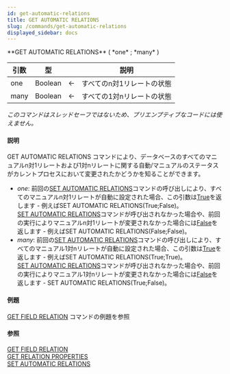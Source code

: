 ```yaml
---
id: get-automatic-relations
title: GET AUTOMATIC RELATIONS
slug: /commands/get-automatic-relations
displayed_sidebar: docs
---
```


<!--REF #_command_.GET AUTOMATIC RELATIONS.Syntax-->**GET AUTOMATIC RELATIONS** ( *one* ; *many* )<!-- END REF-->
<!--REF #_command_.GET AUTOMATIC RELATIONS.Params-->
| 引数 | 型 |  | 説明 |
| --- | --- | --- | --- |
| one | Boolean | &#8592; | すべてのn対1リレートの状態 |
| many | Boolean | &#8592; | すべての1対nリレートの状態 |

<!-- END REF-->

*このコマンドはスレッドセーフではないため、プリエンプティブなコードには使えません。*


#### 説明 

<!--REF #_command_.GET AUTOMATIC RELATIONS.Summary-->GET AUTOMATIC RELATIONS コマンドにより、データベースのすべてのマニュアルn対1リレートおよび1対nリレートに関する自動/マニュアルのステータスがカレントプロセスにおいて変更されたかどうかを知ることができます。<!-- END REF-->

* *one*: 前回の[SET AUTOMATIC RELATIONS](set-automatic-relations.md "SET AUTOMATIC RELATIONS")コマンドの呼び出しにより、すべてのマニュアルn対1リレートが自動に設定された場合、この引数は[True](true.md "True")を返します - 例えばSET AUTOMATIC RELATIONS(True;False)。  
[SET AUTOMATIC RELATIONS](set-automatic-relations.md "SET AUTOMATIC RELATIONS")コマンドが呼び出されなかった場合や、前回の実行によりマニュアルn対1リレートが変更されなかった場合には[False](false.md "False")を返します - 例えばSET AUTOMATIC RELATIONS(False;False)。
* *many*: 前回の[SET AUTOMATIC RELATIONS](set-automatic-relations.md "SET AUTOMATIC RELATIONS")コマンドの呼び出しにより、すべてのマニュアル1対nリレートが自動に設定された場合、この引数は[True](true.md "True")を返します - 例えばSET AUTOMATIC RELATIONS(True;True)。  
[SET AUTOMATIC RELATIONS](set-automatic-relations.md "SET AUTOMATIC RELATIONS")コマンドが呼び出されなかった場合や、前回の実行によりマニュアル1対nリレートが変更されなかった場合には[False](false.md "False")を返します - SET AUTOMATIC RELATIONS(True;False)。

#### 例題 

[GET FIELD RELATION](get-field-relation.md "GET FIELD RELATION") コマンドの例題を参照

#### 参照 

[GET FIELD RELATION](get-field-relation.md)  
[GET RELATION PROPERTIES](get-relation-properties.md)  
[SET AUTOMATIC RELATIONS](set-automatic-relations.md)  